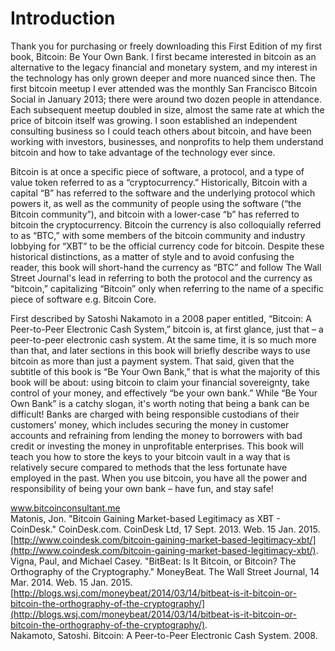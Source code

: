 # Introduction

Thank you for purchasing or freely downloading this First Edition of my first book, Bitcoin: Be Your Own Bank. I first became interested in bitcoin as an alternative to the legacy financial and monetary system, and my interest in the technology has only grown deeper and more nuanced since then. The first bitcoin meetup I ever attended was the monthly San Francisco Bitcoin Social in January 2013; there were around two dozen people in attendance. Each subsequent meetup doubled in size, almost the same rate at which the price of bitcoin itself was growing. I soon established an independent consulting business so I could teach others about bitcoin, and have been working with investors, businesses, and nonprofits to help them understand bitcoin and how to take advantage of the technology ever since.

Bitcoin is at once a specific piece of software, a protocol, and a type of value token referred to as a “cryptocurrency.” Historically, Bitcoin with a capital “B” has referred to the software and the underlying protocol which powers it, as well as the community of people using the software \(“the Bitcoin community”\), and bitcoin with a lower-case “b” has referred to bitcoin the cryptocurrency. Bitcoin the currency is also colloquially referred to as “BTC,” with some members of the bitcoin community and industry lobbying for “XBT” to be the official currency code for bitcoin. Despite these historical distinctions, as a matter of style and to avoid confusing the reader, this book will short-hand the currency as “BTC” and follow The Wall Street Journal's lead in referring to both the protocol and the currency as “bitcoin,” capitalizing “Bitcoin” only when referring to the name of a specific piece of software e.g. Bitcoin Core.

First described by Satoshi Nakamoto in a 2008 paper entitled, “Bitcoin: A Peer-to-Peer Electronic Cash System,” bitcoin is, at first glance, just that – a peer-to-peer electronic cash system. At the same time, it is so much more than that, and later sections in this book will briefly describe ways to use bitcoin as more than just a payment system. That said, given that the subtitle of this book is “Be Your Own Bank,” that is what the majority of this book will be about: using bitcoin to claim your financial sovereignty, take control of your money, and effectively “be your own bank.” While “Be Your Own Bank” is a catchy slogan, it's worth noting that being a bank can be difficult! Banks are charged with being responsible custodians of their customers' money, which includes securing the money in customer accounts and refraining from lending the money to borrowers with bad credit or investing the money in unprofitable enterprises. This book will teach you how to store the keys to your bitcoin vault in a way that is relatively secure compared to methods that the less fortunate have employed in the past. When you use bitcoin, you have all the power and responsibility of being your own bank – have fun, and stay safe!

 www.bitcoinconsultant.me  
 Matonis, Jon. "Bitcoin Gaining Market-based Legitimacy as XBT - CoinDesk." CoinDesk.com. CoinDesk Ltd, 17 Sept. 2013. Web. 15 Jan. 2015. [http://www.coindesk.com/bitcoin-gaining-market-based-legitimacy-xbt/](http://www.coindesk.com/bitcoin-gaining-market-based-legitimacy-xbt/).  
 Vigna, Paul, and Michael Casey. "BitBeat: Is It Bitcoin, or Bitcoin? The Orthography of the Cryptography." MoneyBeat. The Wall Street Journal, 14 Mar. 2014. Web. 15 Jan. 2015. [http://blogs.wsj.com/moneybeat/2014/03/14/bitbeat-is-it-bitcoin-or-bitcoin-the-orthography-of-the-cryptography/](http://blogs.wsj.com/moneybeat/2014/03/14/bitbeat-is-it-bitcoin-or-bitcoin-the-orthography-of-the-cryptography/).  
 Nakamoto, Satoshi. Bitcoin: A Peer-to-Peer Electronic Cash System. 2008.

